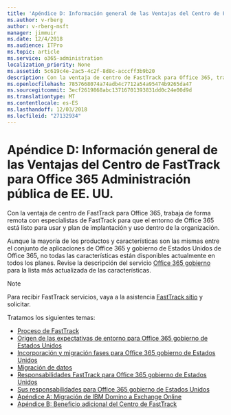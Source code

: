 ```yaml
---
title: 'Apéndice D: Información general de las Ventajas del Centro de FastTrack para Office 365 Administración pública de EE. UU.'
ms.author: v-rberg
author: v-rberg-msft
manager: jimmuir
ms.date: 12/4/2018
ms.audience: ITPro
ms.topic: article
ms.service: o365-administration
localization_priority: None
ms.assetid: 5c619c4e-2ac5-4c2f-8d8c-acccff3b9b20
description: Con la ventaja de centro de FastTrack para Office 365, trabaja de forma remota con especialistas de FastTrack para que el entorno de Office 365 está listo para usar y plan de implantación y uso dentro de la organización.
ms.openlocfilehash: 7857668074a74adb4c7712a54a95474b9265da47
ms.sourcegitcommit: 3ecf2619868abc13716701393831dd0c24e00d9d
ms.translationtype: MT
ms.contentlocale: es-ES
ms.lasthandoff: 12/03/2018
ms.locfileid: "27132934"
---
```

# <a name="appendix-d---fasttrack-center-benefit-overview-for-office-365-us-government"></a>Apéndice D: Información general de las Ventajas del Centro de FastTrack para Office 365 Administración pública de EE. UU.

Con la ventaja de centro de FastTrack para Office 365, trabaja de forma remota con especialistas de FastTrack para que el entorno de Office 365 está listo para usar y plan de implantación y uso dentro de la organización. 
  
Aunque la mayoría de los productos y características son las mismas entre el conjunto de aplicaciones de Office 365 y gobierno de Estados Unidos de Office 365, no todas las características están disponibles actualmente en todos los planes. Revise la descripción del servicio [Office 365 gobierno](https://aka.ms/aboutgovcloud) para la lista más actualizada de las características.

> [!NOTE]
> Para recibir FastTrack servicios, vaya a la asistencia [FastTrack sitio](https://go.microsoft.com/fwlink/?linkid=780698) y solicitar.  

Tratamos los siguientes temas:
- [Proceso de FastTrack](O365-fasttrack-process.md) 
- [Origen de las expectativas de entorno para Office 365 gobierno de Estados Unidos](US-Gov-appendix-source-environment-expectations.md)   
- [Incorporación y migración fases para Office 365 gobierno de Estados Unidos](US-Gov-appendix-onboarding-and-migration.md)
- [Migración de datos](O365-data-migration.md)    
- [Responsabilidades FastTrack para Office 365 gobierno de Estados Unidos](US-Gov-appendix-fasttrack-responsibilities.md)   
- [Sus responsabilidades para Office 365 gobierno de Estados Unidos](US-Gov-appendix-your-responsibilities.md) 
- [Apéndice A: Migración de IBM Domino a Exchange Online](O365-from-ibm-domino-to-exchange-online.md)   
- [Apéndice B: Beneficio adicional del Centro de FastTrack](O365-fasttrack-additional-benefits.md)


